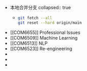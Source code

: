 - 本地合并分支
  collapsed:: true
	- ```sh
	  git fetch --all
	  git reset --hard origin/main
	  ```
- [[COM6655]] Professional Issues
- [[COM6509]] Machine Learning
- [[COM6513]] NLP
- [[COM6523]] Re-engineering
-
-
-